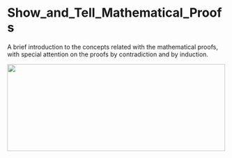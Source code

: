 # Show_and_Tell_Mathematical_Proofs

A brief introduction to the concepts related with the mathematical proofs, with special attention on the proofs by 
contradiction and by induction. 

<img src="http://www.mrbartonmaths.com/blog/wp-content/uploads/2017/06/june.png" height="200" width="500"/>


